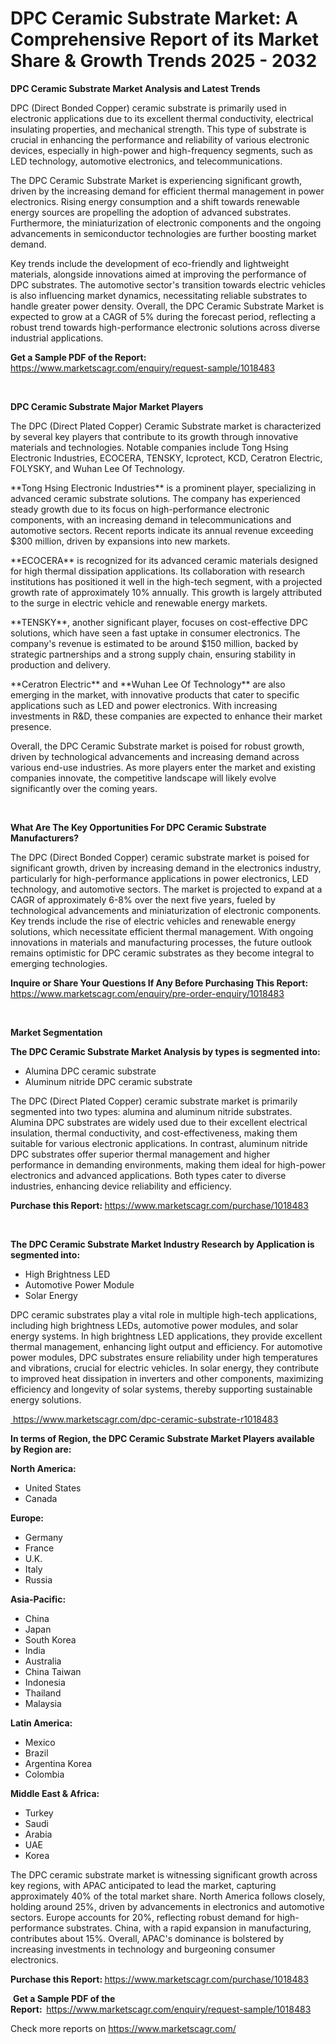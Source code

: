<p><h1>DPC Ceramic Substrate Market: A Comprehensive Report of its Market Share & Growth Trends 2025 - 2032</h1></p><p><strong>DPC Ceramic Substrate Market Analysis and Latest Trends</strong></p>
<p><p>DPC (Direct Bonded Copper) ceramic substrate is primarily used in electronic applications due to its excellent thermal conductivity, electrical insulating properties, and mechanical strength. This type of substrate is crucial in enhancing the performance and reliability of various electronic devices, especially in high-power and high-frequency segments, such as LED technology, automotive electronics, and telecommunications.</p><p>The DPC Ceramic Substrate Market is experiencing significant growth, driven by the increasing demand for efficient thermal management in power electronics. Rising energy consumption and a shift towards renewable energy sources are propelling the adoption of advanced substrates. Furthermore, the miniaturization of electronic components and the ongoing advancements in semiconductor technologies are further boosting market demand.</p><p>Key trends include the development of eco-friendly and lightweight materials, alongside innovations aimed at improving the performance of DPC substrates. The automotive sector's transition towards electric vehicles is also influencing market dynamics, necessitating reliable substrates to handle greater power density. Overall, the DPC Ceramic Substrate Market is expected to grow at a CAGR of 5% during the forecast period, reflecting a robust trend towards high-performance electronic solutions across diverse industrial applications.</p></p>
<p><strong>Get a Sample PDF of the Report:&nbsp;</strong> <a href="https://www.marketscagr.com/enquiry/request-sample/1018483?utm_campaign=2987&utm_medium=2&utm_source=Github&utm_content=ia&utm_term=21032025&utm_id=dpc-ceramic-substrate">https://www.marketscagr.com/enquiry/request-sample/1018483</a></p>
<p>&nbsp;</p>
<p><strong>DPC Ceramic Substrate Major Market Players</strong></p>
<p><p>The DPC (Direct Plated Copper) Ceramic Substrate market is characterized by several key players that contribute to its growth through innovative materials and technologies. Notable companies include Tong Hsing Electronic Industries, ECOCERA, TENSKY, Icprotect, KCD, Ceratron Electric, FOLYSKY, and Wuhan Lee Of Technology.</p><p>**Tong Hsing Electronic Industries** is a prominent player, specializing in advanced ceramic substrate solutions. The company has experienced steady growth due to its focus on high-performance electronic components, with an increasing demand in telecommunications and automotive sectors. Recent reports indicate its annual revenue exceeding $300 million, driven by expansions into new markets.</p><p>**ECOCERA** is recognized for its advanced ceramic materials designed for high thermal dissipation applications. Its collaboration with research institutions has positioned it well in the high-tech segment, with a projected growth rate of approximately 10% annually. This growth is largely attributed to the surge in electric vehicle and renewable energy markets.</p><p>**TENSKY**, another significant player, focuses on cost-effective DPC solutions, which have seen a fast uptake in consumer electronics. The company's revenue is estimated to be around $150 million, backed by strategic partnerships and a strong supply chain, ensuring stability in production and delivery.</p><p>**Ceratron Electric** and **Wuhan Lee Of Technology** are also emerging in the market, with innovative products that cater to specific applications such as LED and power electronics. With increasing investments in R&D, these companies are expected to enhance their market presence.</p><p>Overall, the DPC Ceramic Substrate market is poised for robust growth, driven by technological advancements and increasing demand across various end-use industries. As more players enter the market and existing companies innovate, the competitive landscape will likely evolve significantly over the coming years.</p></p>
<p>&nbsp;</p>
<p><strong>What Are The Key Opportunities For DPC Ceramic Substrate Manufacturers?</strong></p>
<p><p>The DPC (Direct Bonded Copper) ceramic substrate market is poised for significant growth, driven by increasing demand in the electronics industry, particularly for high-performance applications in power electronics, LED technology, and automotive sectors. The market is projected to expand at a CAGR of approximately 6-8% over the next five years, fueled by technological advancements and miniaturization of electronic components. Key trends include the rise of electric vehicles and renewable energy solutions, which necessitate efficient thermal management. With ongoing innovations in materials and manufacturing processes, the future outlook remains optimistic for DPC ceramic substrates as they become integral to emerging technologies.</p></p>
<p><strong>Inquire or Share Your Questions If Any Before Purchasing This Report:</strong> <a href="https://www.marketscagr.com/enquiry/pre-order-enquiry/1018483?utm_campaign=2987&utm_medium=2&utm_source=Github&utm_content=ia&utm_term=21032025&utm_id=dpc-ceramic-substrate">https://www.marketscagr.com/enquiry/pre-order-enquiry/1018483</a></p>
<p>&nbsp;</p>
<p><strong>Market Segmentation</strong></p>
<p><strong>The DPC Ceramic Substrate Market Analysis by types is segmented into:</strong></p>
<p><ul><li>Alumina DPC ceramic substrate</li><li>Aluminum nitride DPC ceramic substrate</li></ul></p>
<p><p>The DPC (Direct Plated Copper) ceramic substrate market is primarily segmented into two types: alumina and aluminum nitride substrates. Alumina DPC substrates are widely used due to their excellent electrical insulation, thermal conductivity, and cost-effectiveness, making them suitable for various electronic applications. In contrast, aluminum nitride DPC substrates offer superior thermal management and higher performance in demanding environments, making them ideal for high-power electronics and advanced applications. Both types cater to diverse industries, enhancing device reliability and efficiency.</p></p>
<p><strong>Purchase this Report:&nbsp;</strong><a href="https://www.marketscagr.com/purchase/1018483?utm_campaign=2987&utm_medium=2&utm_source=Github&utm_content=ia&utm_term=21032025&utm_id=dpc-ceramic-substrate">https://www.marketscagr.com/purchase/1018483</a></p>
<p>&nbsp;</p>
<p><strong>The DPC Ceramic Substrate Market Industry Research by Application is segmented into:</strong></p>
<p><ul><li>High Brightness LED</li><li>Automotive Power Module</li><li>Solar Energy</li></ul></p>
<p><p>DPC ceramic substrates play a vital role in multiple high-tech applications, including high brightness LEDs, automotive power modules, and solar energy systems. In high brightness LED applications, they provide excellent thermal management, enhancing light output and efficiency. For automotive power modules, DPC substrates ensure reliability under high temperatures and vibrations, crucial for electric vehicles. In solar energy, they contribute to improved heat dissipation in inverters and other components, maximizing efficiency and longevity of solar systems, thereby supporting sustainable energy solutions.</p></p>
<p><a href="https://www.marketscagr.com/dpc-ceramic-substrate-r1018483?utm_campaign=2987&utm_medium=2&utm_source=Github&utm_content=ia&utm_term=21032025&utm_id=dpc-ceramic-substrate">&nbsp;https://www.marketscagr.com/dpc-ceramic-substrate-r1018483</a></p>
<p><strong>In terms of Region, the DPC Ceramic Substrate Market Players available by Region are:</strong></p>
<p>
    <p> <strong> North America: </strong>
        <ul>
            <li>United States</li>
            <li>Canada</li>
        </ul>
        </p> 
    <p> <strong> Europe: </strong>
        <ul>
            <li>Germany</li>
            <li>France</li>
            <li>U.K.</li>
            <li>Italy</li>
            <li>Russia</li>
        </ul>
        </p> 
    <p> <strong> Asia-Pacific: </strong>
        <ul>
            <li>China</li>
            <li>Japan</li>
            <li>South Korea</li>
            <li>India</li>
            <li>Australia</li>
            <li>China Taiwan</li>
            <li>Indonesia</li>
            <li>Thailand</li>
            <li>Malaysia</li>
        </ul>
        </p> 
    <p> <strong> Latin America: </strong>
        <ul>
            <li>Mexico</li>
            <li>Brazil</li>
            <li>Argentina Korea</li>
            <li>Colombia</li>
        </ul>
        </p> 
    <p> <strong> Middle East & Africa: </strong>
        <ul>
            <li>Turkey</li>
            <li>Saudi</li>
            <li>Arabia</li>
            <li>UAE</li>
            <li>Korea</li>
        </ul>
    </p>
    </p>
<p><p>The DPC ceramic substrate market is witnessing significant growth across key regions, with APAC anticipated to lead the market, capturing approximately 40% of the total market share. North America follows closely, holding around 25%, driven by advancements in electronics and automotive sectors. Europe accounts for 20%, reflecting robust demand for high-performance substrates. China, with a rapid expansion in manufacturing, contributes about 15%. Overall, APAC's dominance is bolstered by increasing investments in technology and burgeoning consumer electronics.</p></p>
<p><strong>Purchase this Report: </strong><a href="https://www.marketscagr.com/purchase/1018483?utm_campaign=2987&utm_medium=2&utm_source=Github&utm_content=ia&utm_term=21032025&utm_id=dpc-ceramic-substrate">https://www.marketscagr.com/purchase/1018483</a></p>
<p>&nbsp;<strong>Get a Sample PDF of the Report:&nbsp;&nbsp;</strong><a href="https://www.marketscagr.com/enquiry/request-sample/1018483?utm_campaign=2987&utm_medium=2&utm_source=Github&utm_content=ia&utm_term=21032025&utm_id=dpc-ceramic-substrate">https://www.marketscagr.com/enquiry/request-sample/1018483</a></p>
<p><strong></strong></p>
<p>Check more reports on <a href="https://www.marketscagr.com/?utm_campaign=2987&utm_medium=2&utm_source=Github&utm_content=ia&utm_term=21032025&utm_id=dpc-ceramic-substrate">https://www.marketscagr.com/</a></p>